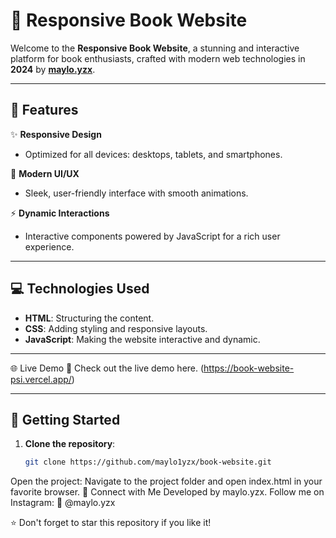 # 📖 Responsive Book Website

Welcome to the **Responsive Book Website**, a stunning and interactive platform for book enthusiasts, crafted with modern web technologies in **2024** by [**maylo.yzx**](https://www.instagram.com/maylo.yzx).

---

## 🌟 Features

✨ **Responsive Design**  
- Optimized for all devices: desktops, tablets, and smartphones.  

🎨 **Modern UI/UX**  
- Sleek, user-friendly interface with smooth animations.  

⚡ **Dynamic Interactions**  
- Interactive components powered by JavaScript for a rich user experience.  

---

## 💻 Technologies Used

- **HTML**: Structuring the content.  
- **CSS**: Adding styling and responsive layouts.  
- **JavaScript**: Making the website interactive and dynamic.  

---

🌐 Live Demo
🔗 Check out the live demo here. (https://book-website-psi.vercel.app/)

---

## 🚀 Getting Started

1. **Clone the repository**:  
   ```bash
   git clone https://github.com/maylo1yzx/book-website.git
Open the project:
Navigate to the project folder and open index.html in your favorite browser.
🤝 Connect with Me
Developed by maylo.yzx.
Follow me on Instagram:
📸 @maylo.yzx

⭐️ Don't forget to star this repository if you like it!
